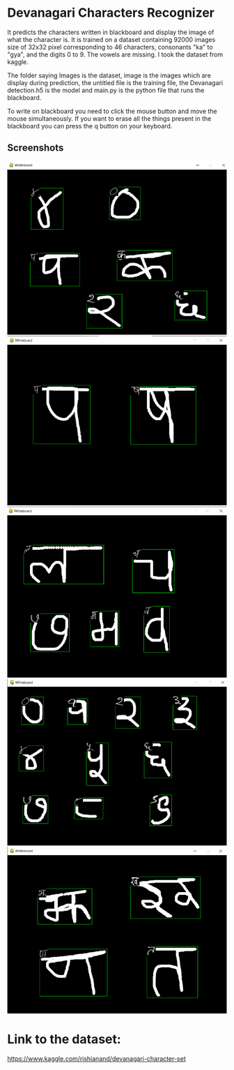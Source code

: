 
# Devanagari Characters Recognizer

It predicts the characters written in blackboard and display the image of what the character is. It is trained on a dataset containing 92000 images size of 32x32 pixel  corresponding to 46 characters, consonants "ka" to "gya", and the digits 0 to 9. The vowels are missing.
I took the dataset from kaggle.

The folder saying Images is the dataset, image is the images which are display during prediction, the untitled file is the training file, the Devanagari detection.h5 is the model and main.py is the python file that runs the blackboard.

To write on blackboard you need to click the mouse button and move the mouse simultaneously. If you want to erase all the things present in the blackboard you can press the q button on your keyboard.

## Screenshots

![App Screenshot](outputs/1.png)
![App Screenshot](outputs/2.png)
![App Screenshot](outputs/3.png)
![App Screenshot](outputs/4.png)
![App Screenshot](outputs/5.png)

# Link to the dataset:
https://www.kaggle.com/rishianand/devanagari-character-set
  
